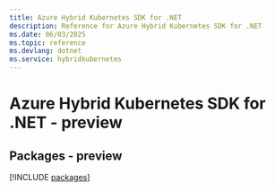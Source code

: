 ```yaml
---
title: Azure Hybrid Kubernetes SDK for .NET
description: Reference for Azure Hybrid Kubernetes SDK for .NET
ms.date: 06/03/2025
ms.topic: reference
ms.devlang: dotnet
ms.service: hybridkubernetes
---
```

# Azure Hybrid Kubernetes SDK for .NET - preview
## Packages - preview
[!INCLUDE [packages](hybrid-kubernetes-index.md)]